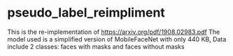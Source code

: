 # pseudo_label_reimpliment
This is the re-implementation of https://arxiv.org/pdf/1908.02983.pdf
The model used is a simplified version of MobileFaceNet with only 440 KB,
Data include 2 classes: faces with masks and faces without masks

